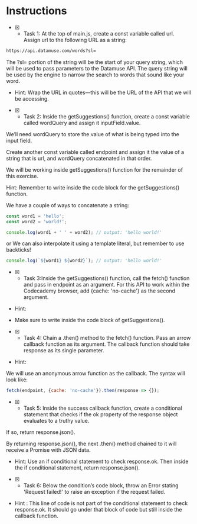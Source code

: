 # Instructions

- [x]  - Task 1: At the top of main.js, create a const variable called url. Assign url to the following URL as a string:

```bash
https://api.datamuse.com/words?sl=
```

The ?sl= portion of the string will be the start of your query string, which will be used to pass parameters to the Datamuse API. The query string will be used by the engine to narrow the search to words that sound like your word.

* Hint:
Wrap the URL in quotes—this will be the URL of the API that we will be accessing.

- [x]  - Task 2: Inside the getSuggestions() function, create a const variable called wordQuery and assign it inputField.value.

We’ll need wordQuery to store the value of what is being typed into the input field.

Create another const variable called endpoint and assign it the value of a string that is url, and wordQuery concatenated in that order.

We will be working inside getSuggestions() function for the remainder of this exercise.

Hint:
Remember to write inside the code block for the getSuggestions() function.

We have a couple of ways to concatenate a string:

```js
const word1 = 'hello';
const word2 = 'world!';

console.log(word1 + ' ' + word2); // output: 'hello world!'
```

or
We can also interpolate it using a template literal, but remember to use backticks!

```js
console.log(`${word1} ${word2}`); // output: 'hello world!'
```

- [x]  - Task 3:Inside the getSuggestions() function, call the fetch() function and pass in endpoint as an argument. For this API to work within the Codecademy browser, add {cache: 'no-cache'} as the second argument.

* Hint:

- Make sure to write inside the code block of getSuggestions().
- [x]  - Task 4:
Chain a .then() method to the fetch() function. Pass an arrow callback function as its argument. The callback function should take response as its single parameter.

* Hint:

We will use an anonymous arrow function as the callback. The syntax will look like:

```js
fetch(endpoint, {cache: 'no-cache'}).then(response => {});
```

- [x]  - Task 5:
Inside the success callback function, create a conditional statement that checks if the ok property of the response object evaluates to a truthy value.

If so, return response.json().

By returning response.json(), the next .then() method chained to it will receive a Promise with JSON data.

* Hint: 
Use an if conditional statement to check response.ok. Then inside the if conditional statement, return response.json().

- [x]  - Task 6:
Below the condition’s code block, throw an Error stating 'Request failed!' to raise an exception if the request failed.

* Hint :
This line of code is not part of the conditional statement to check response.ok. It should go under that block of code but still inside the callback function.

